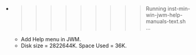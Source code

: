 * >>>>>>>>> Running inst-min-win-jwm-help-manuals-text.sh ...
  * Add Help menu in JWM.
  * Disk size = 2822644K. Space Used = 36K.
